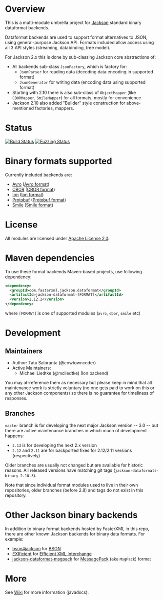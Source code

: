 # Overview

This is a multi-module umbrella project for [Jackson](../../../jackson)
standard binary dataformat backends.

Dataformat backends are used to support format alternatives to JSON, using
general-purpose Jackson  API. Formats included allow access using all 3
API styles (streaming, databinding, tree model).

For Jackson 2.x this is done by sub-classing Jackson core abstractions of:

* All backends sub-class `JsonFactory`, which is factory for:
    * `JsonParser` for reading data (decoding data encoding in supported format)
    * `JsonGenerator` for writing data (encoding data using supported format)
* Starting with 2.10 there is also sub-class of `ObjectMapper` (like `CBORMapper`, `SmileMapper`) for all formats, mostly for convenience
* Jackson 2.10 also added "Builder" style construction for above-mentioned factories, mappers.

# Status

[![Build Status](https://travis-ci.org/FasterXML/jackson-dataformats-binary.svg)](https://travis-ci.org/FasterXML/jackson-dataformats-binary)
[![Fuzzing Status](https://oss-fuzz-build-logs.storage.googleapis.com/badges/jackson-dataformats-binary.svg)](https://bugs.chromium.org/p/oss-fuzz/issues/list?sort=-opened&can=1&q=proj:json-dataformats-binary)

# Binary formats supported

Currently included backends are:

* [Avro](avro/) ([Avro format](http://avro.apache.org/docs/current))
* [CBOR](cbor/) ([CBOR format](https://tools.ietf.org/html/rfc7049))
* [Ion](ion/) ([Ion format](https://amznlabs.github.io/ion-docs/))
* [Protobuf](protobuf/) ([Protobuf format](https://developers.google.com/protocol-buffers/))
* [Smile](smile/) ([Smile format](https://github.com/FasterXML/smile-format-specification))

# License

All modules are licensed under [Apache License 2.0](http://www.apache.org/licenses/LICENSE-2.0.txt).

# Maven dependencies

To use these format backends Maven-based projects, use following dependency:

```xml
<dependency>
  <groupId>com.fasterxml.jackson.dataformat</groupId>
  <artifactId>jackson-dataformat-[FORMAT]</artifactId>
  <version>2.12.2</version>
</dependency>
```

where `[FORMAT]` is one of supported modules (`avro`, `cbor`, `smile` etc)

# Development

## Maintainers

* Author: Tatu Saloranta (@cowtowncoder)
* Active Maintainers:
    * Michael Liedtke (@mcliedtke) (Ion backend)

You may at-reference them as necessary but please keep in mind that all
maintenance work is strictly voluntary (no one gets paid to work on this
or any other Jackson components) so there is no guarantee for timeliness of
responses.

## Branches

`master` branch is for developing the next major Jackson version -- 3.0 -- but there
are active maintenance branches in which much of development happens:

* `2.13` is for developing the next 2.x version
* `2.12` and `2.11` are for backported fixes for 2.12/2.11 versions (respectively)

Older branches are usually not changed but are available for historic reasons.
All released versions have matching git tags (`jackson-dataformats-binary-2.10.3`).

Note that since individual format modules used to live in their own repositories,
older branches (before 2.8) and tags do not exist in this repository.

# Other Jackson binary backends

In addition to binary format backends hosted by FasterXML in this repo, there are other
known Jackson backends for binary data formats.
For example:

* [bson4jackson](https://github.com/michel-kraemer/bson4jackson) for [BSON](http://en.wikipedia.org/wiki/BSON)
* [EXIficient](https://github.com/EXIficient/exificient-for-json) for [Efficient XML Interchange](https://en.wikipedia.org/wiki/Efficient_XML_Interchange)
* [jackson-dataformat-msgpack](https://github.com/msgpack/msgpack-java/tree/develop/msgpack-jackson) for [MessagePack](http://en.wikipedia.org/wiki/MessagePack) (aka `MsgPack`) format

# More

See [Wiki](../../wiki) for more information (javadocs).
